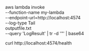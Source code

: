  aws lambda invoke \
  --function-name my-lambda \
  --endpoint-url=http://localhost:4574 \
  --log-type Tail \
  outputfile.txt \
  --query 'LogResult' | tr -d '"' | base64

curl http://localhost:4574/health